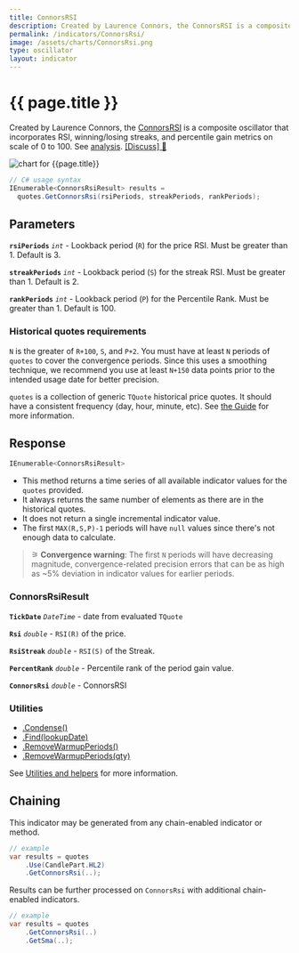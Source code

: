 ```yaml
---
title: ConnorsRSI
description: Created by Laurence Connors, the ConnorsRSI is a composite oscillator that incorporates RSI, winning/losing streaks, and percentile gain metrics on scale of 0 to 100.
permalink: /indicators/ConnorsRsi/
image: /assets/charts/ConnorsRsi.png
type: oscillator
layout: indicator
---
```


# {{ page.title }}

Created by Laurence Connors, the [ConnorsRSI](https://alvarezquanttrading.com/wp-content/uploads/2016/05/ConnorsRSIGuidebook.pdf) is a composite oscillator that incorporates RSI, winning/losing streaks, and percentile gain metrics on scale of 0 to 100.  See [analysis](https://alvarezquanttrading.com/blog/connorsrsi-analysis).
[[Discuss] &#128172;]({{site.github.repository_url}}/discussions/260 "Community discussion about this indicator")

![chart for {{page.title}}]({{site.baseurl}}{{page.image}})

```csharp
// C# usage syntax
IEnumerable<ConnorsRsiResult> results =
  quotes.GetConnorsRsi(rsiPeriods, streakPeriods, rankPeriods);
```

## Parameters

**`rsiPeriods`** _`int`_ - Lookback period (`R`) for the price RSI.  Must be greater than 1.  Default is 3.

**`streakPeriods`** _`int`_ - Lookback period (`S`) for the streak RSI.  Must be greater than 1.  Default is 2.

**`rankPeriods`** _`int`_ - Lookback period (`P`) for the Percentile Rank.  Must be greater than 1.  Default is 100.

### Historical quotes requirements

`N` is the greater of `R+100`, `S`, and `P+2`.  You must have at least `N` periods of `quotes` to cover the convergence periods.  Since this uses a smoothing technique, we recommend you use at least `N+150` data points prior to the intended usage date for better precision.

`quotes` is a collection of generic `TQuote` historical price quotes.  It should have a consistent frequency (day, hour, minute, etc).  See [the Guide]({{site.baseurl}}/guide/#historical-quotes) for more information.

## Response

```csharp
IEnumerable<ConnorsRsiResult>
```

- This method returns a time series of all available indicator values for the `quotes` provided.
- It always returns the same number of elements as there are in the historical quotes.
- It does not return a single incremental indicator value.
- The first `MAX(R,S,P)-1` periods will have `null` values since there's not enough data to calculate.

>&#9886; **Convergence warning**: The first `N` periods will have decreasing magnitude, convergence-related precision errors that can be as high as ~5% deviation in indicator values for earlier periods.

### ConnorsRsiResult

**`TickDate`** _`DateTime`_ - date from evaluated `TQuote`

**`Rsi`** _`double`_ - `RSI(R)` of the price.

**`RsiStreak`** _`double`_ - `RSI(S)` of the Streak.

**`PercentRank`** _`double`_ - Percentile rank of the period gain value.

**`ConnorsRsi`** _`double`_ - ConnorsRSI

### Utilities

- [.Condense()]({{site.baseurl}}/utilities#condense)
- [.Find(lookupDate)]({{site.baseurl}}/utilities#find-indicator-result-by-date)
- [.RemoveWarmupPeriods()]({{site.baseurl}}/utilities#remove-warmup-periods)
- [.RemoveWarmupPeriods(qty)]({{site.baseurl}}/utilities#remove-warmup-periods)

See [Utilities and helpers]({{site.baseurl}}/utilities#utilities-for-indicator-results) for more information.

## Chaining

This indicator may be generated from any chain-enabled indicator or method.

```csharp
// example
var results = quotes
    .Use(CandlePart.HL2)
    .GetConnorsRsi(..);
```

Results can be further processed on `ConnorsRsi` with additional chain-enabled indicators.

```csharp
// example
var results = quotes
    .GetConnorsRsi(..)
    .GetSma(..);
```
